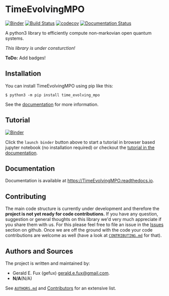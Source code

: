 # TimeEvolvingMPO

[![Binder](https://mybinder.org/badge_logo.svg)](https://mybinder.org/v2/gh/tempoCollaboration/TimeEvolvingMPO/master?filepath=tutorial.ipynb)
[![Build Status](https://www.travis-ci.com/tempoCollaboration/TimeEvolvingMPO.svg?branch=master)](https://www.travis-ci.com/tempoCollaboration/TimeEvolvingMPO)
[![codecov](https://codecov.io/gh/tempoCollaboration/TimeEvolvingMPO/branch/master/graph/badge.svg)](https://codecov.io/gh/tempoCollaboration/TimeEvolvingMPO)
[![Documentation Status](https://readthedocs.org/projects/timeevolvingmpo/badge/?version=latest)](https://timeevolvingmpo.readthedocs.io/en/latest/?badge=latest)


A python3 library to efficiently compute non-markovian open quantum systems.

*This library is under consturction!*

**ToDo:** Add badges!


## Installation
You can install TimeEvolvingMPO using pip like this:
```
$ python3 -m pip install time_evolving_mpo
```

See the
[documentation](https://TimeEvolvingMPO.readthedocs.io/en/latest/pages/install.html)
for more information.


## Tutorial
[![Binder](https://mybinder.org/badge_logo.svg)](https://mybinder.org/v2/gh/tempoCollaboration/TimeEvolvingMPO/master?filepath=tutorial.ipynb)

Click the `launch binder` button above to start a tutorial in browser based
jupyter notebook (no installation required) or checkout the
[tutorial in the documentation](https://TimeEvolvingMPO.readthedocs.io/en/latest/pages/tutorial.html).


## Documentation
Documentation is available at <https://TimeEvolvingMPO.readthedocs.io>.


## Contributing
The main code structure is currently under development and therefore the
**project is not yet ready for code contributions.** If you have any question,
suggestion or general thoughts on this library we'd very much appreciate if you
share them with us. For this please feel free to file an issue in the
[Issues](https://github.com/tempoCollaboration/TimeEvolvingMPO/issues) section
on github. Once we are off the ground with the code your code contributions are
welcome as well (have a look at [`CONTRIBUTING.md`](https://github.com/tempoCollaboration/TimeEvolvingMPO/blob/master/CONTRIBUTING.md) for that).

## Authors and Sources
The project is written and maintained by:

* Gerald E. Fux (gefux) <gerald.e.fux@gmail.com>.
* **N/A**(N/A)

See [`AUTHORS.md`](https://github.com/tempoCollaboration/TimeEvolvingMPO/blob/master/AUTHORS.md)
and [Contributors](https://github.com/tempoCollaboration/TimeEvolvingMPO/graphs/contributors) for
an extensive list.
